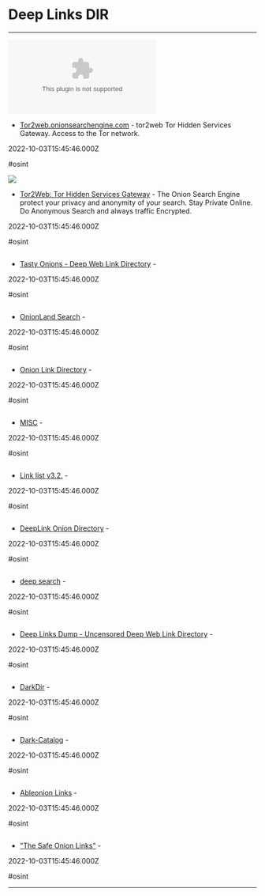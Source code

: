# Deep Links DIR

---

![](https://rdl.ink/render/https%3A%2F%2Ftor2web.onionsearchengine.com)

- [Tor2web.onionsearchengine.com](https://tor2web.onionsearchengine.com) - tor2web Tor Hidden Services Gateway. Access to the Tor network.

2022-10-03T15:45:46.000Z

#osint

![](https://www.onionsearchengine.com/images/onionsearchengine.jpg)

- [Tor2Web: Tor Hidden Services Gateway](https://eu.onionsearchengine.com) - The Onion Search Engine protect your privacy and anonymity of your search. Stay Private Online. Do Anonymous Search and always traffic Encrypted.

2022-10-03T15:45:46.000Z

#osint

![]()

- [Tasty Onions - Deep Web Link Directory](http://22tojepqmpah32fkeuurutki7o5bmb45uhmgzdg4l2tk34fkdafgt7id.onion) - 

2022-10-03T15:45:46.000Z

#osint

![]()

- [OnionLand Search](http://3bbad7fauom4d6sgppalyqddsqbf5u5p56b5k5uk2zxsy3d6ey2jobad.onion) - 

2022-10-03T15:45:46.000Z

#osint

![]()

- [Onion Link Directory](http://torlinkuqd6ntr57y35m53pitu3qzfdbmhpkqmzn7yunzuwzrxjpmmyd.onion/link-list.html) - 

2022-10-03T15:45:46.000Z

#osint

![]()

- [MISC](http://omensx7ucu4gossi2nwn3l227ka73vsob36yytr3oe32u63ftgi4t4qd.onion/Links/links.html) - 

2022-10-03T15:45:46.000Z

#osint

![]()

- [Link list v3.2.](http://torv5dp5n46htkqu42r3ywtt75ll2zu24a3yhcsgm6aslp43woclc2id.onion) - 

2022-10-03T15:45:46.000Z

#osint

![]()

- [DeepLink Onion Directory](http://mega7hxbfrjay3qkavy6jw2hw6lvkanaojxuottd45m4i4qr5wdenyad.onion) - 

2022-10-03T15:45:46.000Z

#osint

![]()

- [deep search](http://xjypo5vzgmo7jca6b322dnqbsdnp3amd24ybx26x5nxbusccjkm4pwid.onion) - 

2022-10-03T15:45:46.000Z

#osint

![]()

- [Deep Links Dump - Uncensored Deep Web Link Directory](http://deepqelxz6iddqi5obzla2bbwh5ssyqqobxin27uzkr624wtubhto3ad.onion) - 

2022-10-03T15:45:46.000Z

#osint

![]()

- [DarkDir](http://l7vh56hxm3t4tzy75nxzducszppgi45fyx2wy6chujxb2rhy7o5r62ad.onion) - 

2022-10-03T15:45:46.000Z

#osint

![]()

- [Dark-Catalog](http://catalogxlotjjnu6vyevngf675vu6beefzxw6gd6a3fwgmgznksrqmqd.onion/forums.html) - 

2022-10-03T15:45:46.000Z

#osint

![]()

- [Ableonion Links](http://notbumpz34bgbz4yfdigxvd6vzwtxc3zpt5imukgl6bvip2nikdmdaad.onion/links) - 

2022-10-03T15:45:46.000Z

#osint

![]()

- ["The Safe Onion Links"](https://safeonu4c4xme2kzhuaer4ucm7enrjv23oznzwkz4d4f2wm7cc4ucuid.onion) - 

2022-10-03T15:45:46.000Z

#osint

---

